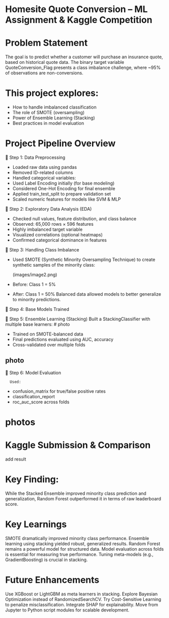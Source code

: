 # Homesite Quote Conversion – ML Assignment & Kaggle Competition

# Problem Statement
The goal is to predict whether a customer will purchase an insurance quote, based on historical quote data. The binary target variable QuoteConversion_Flag presents a class imbalance challenge, where ~95% of observations are non-conversions.

# This project explores:
- How to handle imbalanced classification
- The role of SMOTE (oversampling)
- Power of Ensemble Learning (Stacking)
- Best practices in model evaluation


# Project Pipeline Overview
🔹 Step 1: Data Preprocessing
  -  Loaded raw data using pandas
  -  Removed ID-related columns
  -  Handled categorical variables:
  -  Used Label Encoding initially (for base modeling)
  -  Considered One-Hot Encoding for final ensemble
  -  Applied train_test_split to prepare validation set
  -  Scaled numeric features for models like SVM & MLP

🔹 Step 2: Exploratory Data Analysis (EDA)
  -  Checked null values, feature distribution, and class balance
  -  Observed: 65,000 rows × 596 features
  -  Highly imbalanced target variable
  -  Visualized correlations (optional heatmaps)
  -  Confirmed categorical dominance in features

🔹 Step 3: Handling Class Imbalance
  -  Used SMOTE (Synthetic Minority Oversampling Technique) to create synthetic samples of the minority class:
    
      (images/image2.png)

  -  Before: Class 1 = 5%
  -  After: Class 1 = 50%
Balanced data allowed models to better generalize to minority predictions.

🔹 Step 4: Base Models Trained
   


🔹 Step 5: Ensemble Learning (Stacking)
   Built a StackingClassifier with multiple base learners:
      # photo 
   -  Trained on SMOTE-balanced data
   -  Final predictions evaluated using AUC, accuracy
   -  Cross-validated over multiple folds


## photo
🔹 Step 6: Model Evaluation

      Used:
   -  confusion_matrix for true/false positive rates
   -  classification_report
   -  roc_auc_score across folds
# photos 
# Kaggle Submission & Comparison
add result

# Key Finding:
While the Stacked Ensemble improved minority class prediction and generalization, Random Forest outperformed it in terms of raw leaderboard score.

# Key Learnings
SMOTE dramatically improved minority class performance.
Ensemble learning using stacking yielded robust, generalized results.
Random Forest remains a powerful model for structured data.
Model evaluation across folds is essential for measuring true performance.
Tuning meta-models (e.g., GradientBoosting) is crucial in stacking.

# Future Enhancements
Use XGBoost or LightGBM as meta learners in stacking.
Explore Bayesian Optimization instead of RandomizedSearchCV.
Try Cost-Sensitive Learning to penalize misclassification.
Integrate SHAP for explainability.
Move from Jupyter to Python script modules for scalable development.









